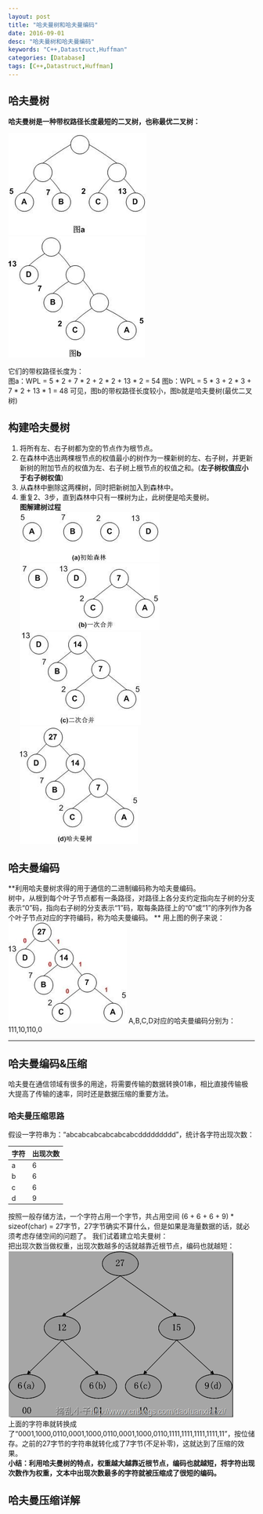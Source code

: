 ```yaml
---
layout: post
title: "哈夫曼树和哈夫曼编码"
date: 2016-09-01
desc: "哈夫曼树和哈夫曼编码"
keywords: "C++,Datastruct,Huffman"
categories: [Database]
tags: [C++,Datastruct,Huffman]
---
```


## 哈夫曼树
**哈夫曼树是一种带权路径长度最短的二叉树，也称最优二叉树：**  

![alt text](/../static/img/blog/Huffman/picture_a.png "Huffman")  ![alt text](/../static/img/blog/Huffman/picture_b.png "Huffman")  

它们的带权路径长度为：  
图a：WPL = 5 * 2 + 7 * 2 + 2 * 2 + 13 * 2 = 54
图b：WPL = 5 * 3 + 2 * 3 + 7 * 2 + 13 * 1 = 48
可见，图b的带权路径长度较小，图b就是哈夫曼树(最优二叉树)  
## 构建哈夫曼树
1. 将所有左、右子树都为空的节点作为根节点。  
2. 在森林中选出两棵根节点的权值最小的树作为一棵新树的左、右子树，并更新新树的附加节点的权值为左、右子树上根节点的权值之和。(**左子树权值应小于右子树权值**)  
3. 从森林中删除这两棵树，同时把新树加入到森林中。  
4. 重复2、3步，直到森林中只有一棵树为止，此树便是哈夫曼树。  
**图解建树过程**  
![alt text](/../static/img/blog/Huffman/buildtree_1.png "Huffman")  ![alt text](/../static/img/blog/Huffman/buildtree_2.png "Huffman")  
![alt text](/../static/img/blog/Huffman/buildtree_3.png "Huffman")  ![alt text](/../static/img/blog/Huffman/buildtree_4.png "Huffman")

## 哈夫曼编码
**利用哈夫曼树求得的用于通信的二进制编码称为哈夫曼编码。  
树中，从根到每个叶子节点都有一条路径，对路径上各分支约定指向左子树的分支表示“0”码，指向右子树的分支表示“1”码，取每条路径上的“0”或“1”的序列作为各个叶子节点对应的字符编码，称为哈夫曼编码。  **
用上图的例子来说：  
![alt text](/../static/img/blog/Huffman/huffman_code.png "Huffman")
A,B,C,D对应的哈夫曼编码分别为：111,10,110,0  
- - -
## 哈夫曼编码&压缩
哈夫曼在通信领域有很多的用途，将需要传输的数据转换01串，相比直接传输极大提高了传输的速率，同时还是数据压缩的重要方法。  
### 哈夫曼压缩思路
假设一字符串为：“abcabcabcabcabcabcddddddddd”，统计各字符出现次数：  

| 字符 | 出现次数 |
| ---- | -------- |
| a    | 6        |
| b    | 6        |
| c    | 6        |
| d    | 9        |

按照一般存储方法，一个字符占用一个字节，共占用空间 (6 + 6 + 6 + 9) * sizeof(char) = 27字节，27字节确实不算什么，但是如果是海量数据的话，就必须考虑存储空间的问题了。
我们试着建立哈夫曼树：  
把出现次数当做权重，出现次数越多的话就越靠近根节点，编码也就越短：  
![alt text](/../static/img/blog/Huffman/huffman_code_1.PNG "Huffman")  
上面的字符串就转换成了“0001,1000,0110,0001,1000,0110,0001,1000,0110,1111,1111,1111,1111,11”，按位储存。之前的27字节的字符串就转化成了7字节(不足补零)，这就达到了压缩的效果。  
**小结：利用哈夫曼树的特点，权重越大越靠近根节点，编码也就越短，将字符出现次数作为权重，文本中出现次数最多的字符就被压缩成了很短的编码。**  
## 哈夫曼压缩详解
